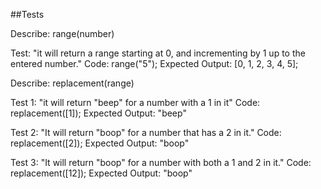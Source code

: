 ##Tests

Describe: range(number)

Test: "it will return a range starting at 0, and incrementing by 1 up to the entered number."
Code: range("5"); 
Expected Output: [0, 1, 2, 3, 4, 5];

Describe: replacement(range)

Test 1: "it will return "beep" for a number with a 1 in it"
Code: replacement([1]); 
Expected Output: "beep"

Test 2: "It will return "boop" for a number that has a 2 in it."
Code: replacement([2]);
Expected Output: "boop"

Test 3: "It will return "boop" for a number with both a 1 and 2 in it."
Code: replacement([12]); 
Expected Output: "boop"

